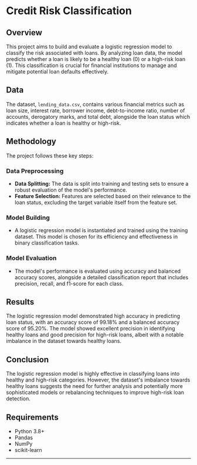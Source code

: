 # Credit Risk Classification

## Overview
This project aims to build and evaluate a logistic regression model to classify the risk associated with loans. By analyzing loan data, the model predicts whether a loan is likely to be a healthy loan (0) or a high-risk loan (1). This classification is crucial for financial institutions to manage and mitigate potential loan defaults effectively.

## Data
The dataset, `lending_data.csv`, contains various financial metrics such as loan size, interest rate, borrower income, debt-to-income ratio, number of accounts, derogatory marks, and total debt, alongside the loan status which indicates whether a loan is healthy or high-risk.

## Methodology
The project follows these key steps:

### Data Preprocessing
- **Data Splitting:** The data is split into training and testing sets to ensure a robust evaluation of the model's performance.
- **Feature Selection:** Features are selected based on their relevance to the loan status, excluding the target variable itself from the feature set.

### Model Building
- A logistic regression model is instantiated and trained using the training dataset. This model is chosen for its efficiency and effectiveness in binary classification tasks.

### Model Evaluation
- The model's performance is evaluated using accuracy and balanced accuracy scores, alongside a detailed classification report that includes precision, recall, and f1-score for each class.

## Results
The logistic regression model demonstrated high accuracy in predicting loan status, with an accuracy score of 99.18% and a balanced accuracy score of 95.20%. The model showed excellent precision in identifying healthy loans and good precision for high-risk loans, albeit with a notable imbalance in the dataset towards healthy loans.

## Conclusion
The logistic regression model is highly effective in classifying loans into healthy and high-risk categories. However, the dataset's imbalance towards healthy loans suggests the need for further analysis and potentially more sophisticated models or rebalancing techniques to improve high-risk loan detection.

## Requirements
- Python 3.8+
- Pandas
- NumPy
- scikit-learn

****
